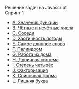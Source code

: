 Решение задач на Javascript <br>
Спринт 1

<ul>
<li><a href="https://github.com/vladborisovjs/YandexPracticumAlgorithmsAndDataStructure/blob/master/Sprint1/taskA.js">A. Значения функции</a></li>
<li><a href="https://github.com/vladborisovjs/YandexPracticumAlgorithmsAndDataStructure/blob/master/Sprint1/taskB.js">B. Чётные и нечётные числа</a></li>
<li><a href="https://github.com/vladborisovjs/YandexPracticumAlgorithmsAndDataStructure/blob/master/Sprint1/taskCjs">C. Соседи</a></li>
<li><a href="https://github.com/vladborisovjs/YandexPracticumAlgorithmsAndDataStructure/blob/master/Sprint1/taskD.js">D. Хаотичность погоды</a></li>
<li><a href="https://github.com/vladborisovjs/YandexPracticumAlgorithmsAndDataStructure/blob/master/Sprint1/taskE.js">E. Самое длинное слово </a></li>
<li><a href="https://github.com/vladborisovjs/YandexPracticumAlgorithmsAndDataStructure/blob/master/Sprint1/taskF.js">F. Палиндром</a></li>
<li><a href="https://github.com/vladborisovjs/YandexPracticumAlgorithmsAndDataStructure/blob/master/Sprint1/taskG.js">G. Работа из дома </a></li>
<li><a href="https://github.com/vladborisovjs/YandexPracticumAlgorithmsAndDataStructure/blob/master/Sprint1/taskH.js">H. Двоичная система </a></li>
<li><a href="https://github.com/vladborisovjs/YandexPracticumAlgorithmsAndDataStructure/blob/master/Sprint1/taskI.js">I. Степень четырёх</a></li>
<li><a href="https://github.com/vladborisovjs/YandexPracticumAlgorithmsAndDataStructure/blob/master/Sprint1/taskJ.js">J. Факторизация</a></li>
<li><a href="https://github.com/vladborisovjs/YandexPracticumAlgorithmsAndDataStructure/blob/master/Sprint1/taskK.js">K. Списочная форма</a></li>
<li><a href="https://github.com/vladborisovjs/YandexPracticumAlgorithmsAndDataStructure/blob/master/Sprint1/taskL.js">L. Лишняя буква</a></li>
</ul>
